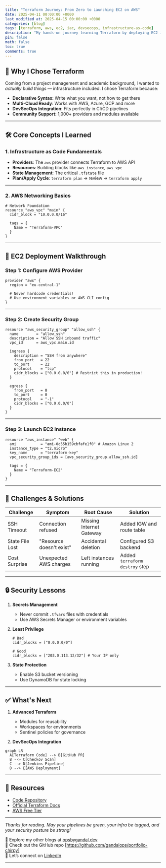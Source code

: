 ```yaml
---
title: "Terraform Journey: From Zero to Launching EC2 on AWS"
date: 2025-04-11 00:00:00 +0000
last_modified_at: 2025-04-15 00:00:00 +0000
categories: [blog]
tags: [terraform, aws, ec2, iac, devsecops, infrastructure-as-code]
description: "My hands-on journey learning Terraform by deploying EC2 instances on AWS, including challenges faced and security considerations."
pin: false
math: false
toc: true
comments: true
---
```


## 🧠 Why I Chose Terraform

Coming from a project management and academic background, I wanted to *actually build things* — infrastructure included. I chose Terraform because:

- **Declarative Syntax**: Write what you want, not how to get there  
- **Multi-Cloud Ready**: Works with AWS, Azure, GCP and more  
- **DevSecOps Integration**: Fits perfectly in CI/CD pipelines  
- **Community Support**: 1,000+ providers and modules available  

---

## 🛠️ Core Concepts I Learned

### 1. Infrastructure as Code Fundamentals
- **Providers**: The `aws` provider connects Terraform to AWS API  
- **Resources**: Building blocks like `aws_instance`, `aws_vpc`  
- **State Management**: The critical `.tfstate` file  
- **Plan/Apply Cycle**: `terraform plan` → review → `terraform apply`  

---

### 2. AWS Networking Basics

```hcl
# Network Foundation
resource "aws_vpc" "main" {
  cidr_block = "10.0.0.0/16"

  tags = {
    Name = "Terraform-VPC"
  }
}
```

---

## 🔧 EC2 Deployment Walkthrough

### Step 1: Configure AWS Provider

```hcl
provider "aws" {
  region = "eu-central-1"

  # Never hardcode credentials!
  # Use environment variables or AWS CLI config
}
```

---

### Step 2: Create Security Group

```hcl
resource "aws_security_group" "allow_ssh" {
  name        = "allow_ssh"
  description = "Allow SSH inbound traffic"
  vpc_id      = aws_vpc.main.id

  ingress {
    description = "SSH from anywhere"
    from_port   = 22
    to_port     = 22
    protocol    = "tcp"
    cidr_blocks = ["0.0.0.0/0"] # Restrict this in production!
  }

  egress {
    from_port   = 0
    to_port     = 0
    protocol    = "-1"
    cidr_blocks = ["0.0.0.0/0"]
  }
}
```

---

### Step 3: Launch EC2 Instance

```hcl
resource "aws_instance" "web" {
  ami           = "ami-0c55b159cbfafe1f0" # Amazon Linux 2
  instance_type = "t2.micro"
  key_name      = "terraform-key"
  vpc_security_group_ids = [aws_security_group.allow_ssh.id]

  tags = {
    Name = "Terraform-EC2"
  }
}
```

---

## 🚧 Challenges & Solutions

| Challenge         | Symptom                      | Root Cause                | Solution                        |
|------------------|------------------------------|---------------------------|----------------------------------|
| SSH Timeout       | Connection refused           | Missing Internet Gateway  | Added IGW and route table        |
| State File Lost   | "Resource doesn't exist"     | Accidental deletion       | Configured S3 backend            |
| Cost Surprise     | Unexpected AWS charges       | Left instances running    | Added `terraform destroy` step  |

---

## 🔒 Security Lessons

1. **Secrets Management**  
   - Never commit `.tfvars` files with credentials  
   - Use AWS Secrets Manager or environment variables  

2. **Least Privilege**  
   ```hcl
   # Bad
   cidr_blocks = ["0.0.0.0/0"]

   # Good
   cidr_blocks = ["203.0.113.12/32"] # Your IP only
   ```

3. **State Protection**  
   - Enable S3 bucket versioning  
   - Use DynamoDB for state locking  

---

## ✅ What's Next

1. **Advanced Terraform**
   - Modules for reusability  
   - Workspaces for environments  
   - Sentinel policies for governance  

2. **DevSecOps Integration**

```mermaid
graph LR
  A[Terraform Code] --> B[GitHub PR]
  B --> C[Checkov Scan]
  C --> D[Jenkins Pipeline]
  D --> E[AWS Deployment]
```

---

## 🔗 Resources

- [Code Repository](https://github.com/devyogi7579/tf-infra-ec2)  
- [Official Terraform Docs](https://developer.hashicorp.com/terraform)  
- [AWS Free Tier](https://aws.amazon.com/free)  

---


*Thanks for reading. May your pipelines be green, your infra be tagged, and your security posture be strong!*

🔗 Explore my other blogs at [opsbygandal.dev](https://www.opsbygandal.dev)  
📁 Check out the GitHub repo [https://github.com/gandalops/portfolio-chirpy]  
🔄 Let’s connect on [LinkedIn](https://www.linkedin.com/)

---
